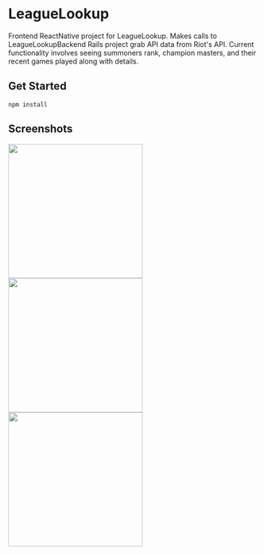 # LeagueLookup
Frontend ReactNative project for LeagueLookup.  Makes calls to LeagueLookupBackend Rails project grab API data from Riot's API.   Current functionality involves seeing summoners rank, champion masters, and their recent games played along with details.

## Get Started
```npm install```

## Screenshots
<span><img src="/app/assets/images/screenshots/1.png" width="270"></span>
<span><img src="/app/assets/images/screenshots/2.png" width="270"></span>
<span><img src="/app/assets/images/screenshots/3.png" width="270"></span>
